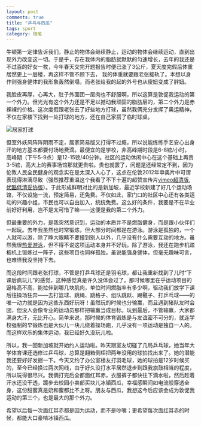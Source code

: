 ```yaml
---
layout: post
comments: true
title: "乒乓与西瓜"
tags: sport 
category: 随笔 
---
```


牛顿第一定律告诉我们，静止的物体会继续静止，运动的物体会继续运动，直到出现外力改变这一切。于是乎，存在我体内的脂肪就默默的匀速增长，去年的我还是不过百的好女一枚，今年春天交完开题报告时便已涨了3公斤，夏天度完假后体重居然更上一层楼，再这样不管不顾下去， 我的体重就要跟老张接轨了。本想以身作则强身健体的我形象轰然倒塌，而老张给我的起的外号也从傻妞变成了胖妞。

我脸皮再厚，心再大，肚子外面团一层肉也不舒服啊，所以这算是敦促我运动的第一个外力。但光光有这个外力还是不足以撼动我顽固的脂肪层的，第二个外力是赤裸裸的价格。这次度假跟老张去了好些地方打球，虽然我俩充分发挥了奥运精神，不仅在家楼下找到一处打球的地方，还在自己家搭了临时球桌。

![居家打球](http://upload-images.jianshu.io/upload_images/19585-4c389448a67df83f.JPG?imageMogr2/auto-orient/strip%7CimageView2/2/w/1240)

但室外妖风阵阵阴雨不定，居家简易版又打得不过瘾，所以说能练练手艺安心出身汗的地方基本都要付场地费滴。最便宜的是学校，非高峰期时段是6-8镑/小时，高峰期（下午5-9点）是12-15镑/40分钟。社区的运动休闲中心在这个基础上再贵3-5镑，高大上的赛事场馆那就更贵啦。贵也就罢了，问题是还经常定不到，因为伦敦人民全民健身的观念实在是太深入人心了，这点在伦敦2012年申奥片中可谓表现得淋漓尽致（强烈推荐重温这个我看了不下十遍的超赞宣传片[vimeo超清版](https://vimeo.com/28381929), [优酷低清妥协版](http://v.youku.com/v_show/id_XMTYzODA0ODQ=.html?spm=a2h0k.8191407.0.0&from=s1.8-1-1.2)）。于此形成鲜明对比的是新加坡，最近学校新建了好几个运动场馆，不仅设施一流，预定简易，还免费。不仅如此，家门口的社区中心还有各类运动的兴趣小组，市民也可以自由加入，统统免费。这么好的条件，我要是不在毕业前好好利用，岂不是太可惜了嘛——这便是我的第二个外力。

但最重要的外力，是我突然意识到，运动的本质并不是燃脂健身，而是跟小伙伴们一起玩。去年我虽然也时常锻炼，但大部分时间都是在游泳。游泳是孤独的，一个人就可以游，除了睁大眼睛不要撞到别人以外，几乎没有什么需要互动的地方。虽然我很[热爱游泳](http://www.jianshu.com/p/0a272c6a436e)，但不得不说这项运动本身并不好玩。除了游泳，我还在跑步机踏板机上锻炼过一阵子，这些项目也同样孤独。虽说能强身健体，但毫无趣味可言，也难怪我没坚持下去。

而这段时间跟老张打球，不管是打乒乓球还是羽毛球，都让我重新找到了儿时“下课后疯玩儿”的感觉，这种感觉真是许久没体会过了。那时候哪里在乎运动项目的逼格高不高，能拉伸到哪几块肌肉，单位时间燃脂率有多少啊，驱动我们放学下课后往操场狂奔——去打篮球、跳绳、跳格子、组队跳跃、踢毽子、打乒乓球——的唯一动力就是因为这些东西好玩呀！虽然玩的时候也分输赢，而且遇到猪队友时会囧，但没人会像专业的运动员那样把输赢当成目标。玩到最后，不管输赢，大家都满身大汗，无比开心。简单来说，那时候的体育锻炼是与友谊密不可分的，就连学校强制的早锻炼也是大伙儿一块儿绕着操场跑，几乎没有一项运动是独自一人的。而这样欢乐的集体运动，我已经好久没玩儿啦。

所以，我一回新加坡就开始约人运动啦。昨天跟室友切磋了几局乒乓球，她当年大学体育课还选修过乒乓球，总算是翻箱倒柜把两年没用的球拍找出来了。她的潜能我还要好好发掘一下。今天又约了办公室楼友打羽毛球，她的球拍是12岁时候买的，至今已经换过两次网线，由于好久没打水平居然退步到跟我旗鼓相当的程度，所以玩得很尽兴。我俩打完后全都面红耳赤，衣服裤子都快往下滴水啦，然后趁着汗水还没干透，踱步去校园小卖部买块儿冰镇西瓜，幸福感瞬间如电流般穿透全身，这份甜蜜真是奶和蜜都比不上呀。朋友与西瓜，我想这今后应该会成为敦促我运动的第三个，也是最大的那个外力。

希望以后每一次面红耳赤都是因为运动，而不是吵嘴；更希望每次面红耳赤的时候，都能大口豪啃冰镇西瓜。
